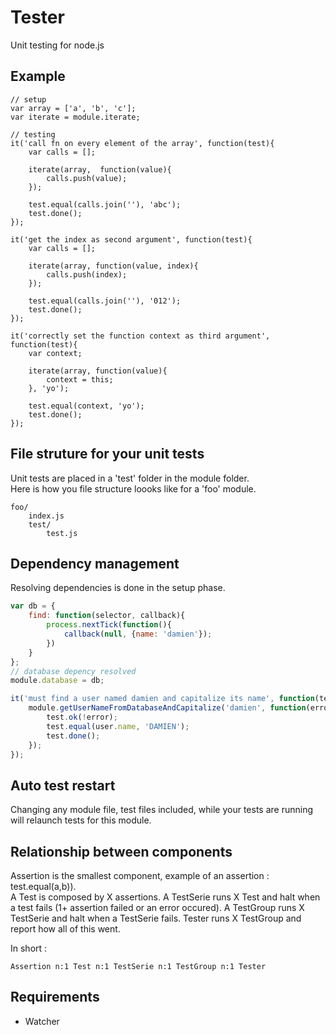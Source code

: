 Tester
=============

Unit testing for node.js

## Example

```
// setup
var array = ['a', 'b', 'c'];
var iterate = module.iterate;

// testing
it('call fn on every element of the array', function(test){
	var calls = [];
		
	iterate(array,  function(value){
		calls.push(value);
	});

	test.equal(calls.join(''), 'abc');
	test.done();
});

it('get the index as second argument', function(test){
	var calls = [];

	iterate(array, function(value, index){
		calls.push(index);
	});

	test.equal(calls.join(''), '012');
	test.done();
});

it('correctly set the function context as third argument', function(test){
	var context;
	
	iterate(array, function(value){
		context = this;
	}, 'yo');

	test.equal(context, 'yo');
	test.done();
});
```

## File struture for your unit tests

Unit tests are placed in a 'test' folder in the module folder.  
Here is how you file structure loooks like for a 'foo' module.

```
foo/
	index.js
	test/
		test.js
```

## Dependency management

Resolving dependencies is done in the setup phase.    

```javascript
var db = {
	find: function(selector, callback){
	 	process.nextTick(function(){
	 		callback(null, {name: 'damien'});
	 	})
	}
};
// database depency resolved
module.database = db;

it('must find a user named damien and capitalize its name', function(test){
	module.getUserNameFromDatabaseAndCapitalize('damien', function(error, user){
		test.ok(!error);
		test.equal(user.name, 'DAMIEN');
		test.done();
	});
});

```

## Auto test restart

Changing any module file, test files included, while your tests are running will relaunch tests for this module.

## Relationship between components

Assertion is the smallest component, example of an assertion : test.equal(a,b)).  
A Test is composed by X assertions. 
A TestSerie runs X Test and halt when a test fails (1+ assertion failed or an error occured).
A TestGroup runs X TestSerie and halt when a TestSerie fails.
Tester runs X TestGroup and report how all of this went.

In short :
```
Assertion n:1 Test n:1 TestSerie n:1 TestGroup n:1 Tester
```

## Requirements

- Watcher